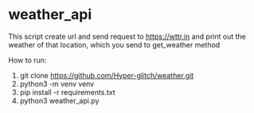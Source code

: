 # weather_api
This script create url and send request to https://wttr.in and print out the weather of that location, which you send to get_weather method

How to run:
1. git clone https://github.com/Hyper-glitch/weather.git
2. python3 -m venv venv
3. pip install -r requirements.txt
4. python3 weather_api.py
